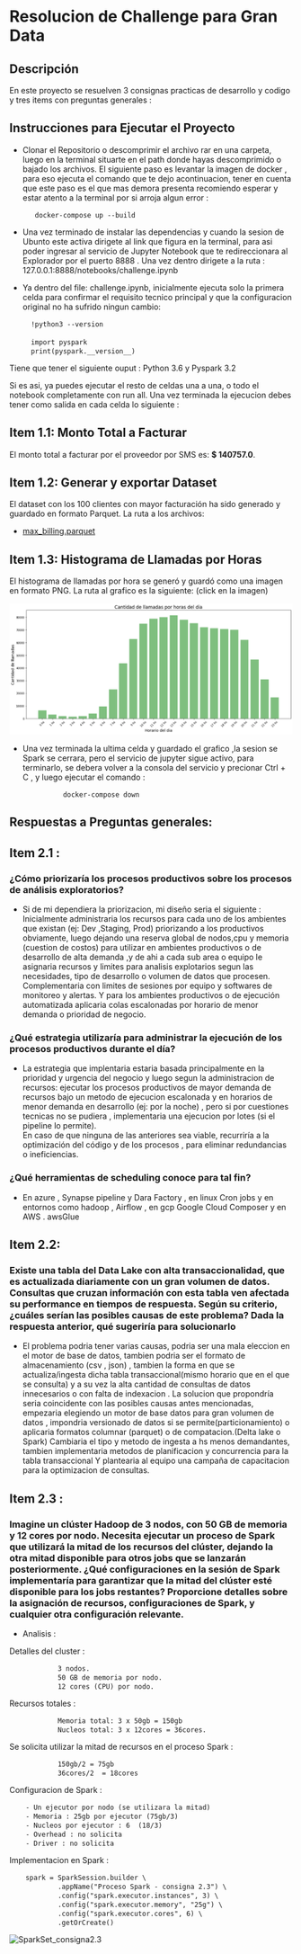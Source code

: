 # Resolucion de Challenge para Gran Data

## Descripción
En este proyecto se resuelven 3 consignas practicas de desarrollo y codigo y tres items con preguntas generales :



## Instrucciones para Ejecutar el Proyecto
- Clonar el Repositorio o descomprimir el archivo rar en una carpeta, luego en la terminal situarte en el path donde hayas descomprimido o bajado los archivos.
El siguiente paso es levantar la imagen de docker , para eso ejecuta el comando que te dejo acontinuacion, tener en cuenta que este paso es el que mas demora presenta recomiendo esperar y estar atento a la terminal por si arroja algun error : 

         docker-compose up --build  

- Una vez terminado de instalar las dependencias y cuando la sesion de Ubunto este activa dirigete al link que figura en la terminal, para asi poder ingresar al servicio de Jupyter Notebook que te redireccionara al Explorador por el puerto 8888 . Una vez dentro dirigete a la ruta : 127.0.0.1:8888/notebooks/challenge.ipynb

- Ya dentro del file: challenge.ipynb, inicialmente ejecuta solo la primera celda para confirmar el requisito tecnico principal y que la configuracion original no ha sufrido ningun cambio:

        !python3 --version

        import pyspark
        print(pyspark.__version__)

Tiene que tener el siguiente ouput : Python 3.6 y Pyspark 3.2

Si es asi, ya puedes ejecutar el resto de celdas una a una, o todo el notebook completamente con run all. 
Una vez terminada la ejecucion debes tener como salida en cada celda lo siguiente :



## Item 1.1: Monto Total a Facturar
El monto total a facturar por el proveedor por SMS es: **$ 140757.0**.





## Item 1.2: Generar y exportar Dataset 
El dataset con los 100 clientes con mayor facturación ha sido generado y guardado en formato Parquet. La ruta a los archivos:
- [max_billing.parquet](datasets/output/max_billing) 





## Item 1.3: Histograma de Llamadas por Horas
El histograma de llamadas por hora se generó y guardó como una imagen en formato PNG. La ruta al grafico es la siguiente: (click en la imagen)



![Histograma](datasets/output/histograma_llamadas.png)


- Una vez terminada la  ultima celda y guardado el grafico ,la sesion se Spark se cerrara, pero el servicio de jupyter sigue activo, para terminarlo, se debera volver a la consola del servicio y precionar Ctrl + C , y luego ejecutar el comando  :

        
                docker-compose down






##                                         Respuestas a Preguntas generales:

## Item 2.1 :


### ¿Cómo priorizaría los procesos productivos sobre los procesos de análisis exploratorios?

- Si de mi dependiera la priorizacion, mi diseño seria el siguiente :
Inicialmente administraria los recursos para cada uno de los ambientes que existan (ej: Dev ,Staging, Prod) priorizando a los productivos obviamente, luego dejando una reserva global de nodos,cpu y memoria (cuestion de costos) para utilizar en ambientes productivos o de desarrollo de alta demanda ,y de ahi a cada  sub area o equipo le asignaria  recursos  y limites para analisis explotarios segun las necesidades, tipo de desarrollo o volumen de datos que procesen. 
Complementaria con limites de sesiones por equipo y softwares de monitoreo y alertas.
Y para los ambientes productivos o de ejecución automatizada aplicaria colas escalonadas por horario de menor demanda o prioridad de negocio.

### ¿Qué estrategia utilizaría para administrar la ejecución de los procesos productivos durante el día?

-  La estrategia que implentaria estaria basada principalmente en la prioridad y urgencia del negocio y luego segun la administracion de recursos:  ejecutar los procesos productivos  de mayor demanda de recursos bajo  un metodo de ejecucion escalonada y en horarios de menor demanda en desarrollo (ej: por la noche) , pero si por cuestiones tecnicas no se pudiera , implementaria una ejecucion por lotes (si el pipeline lo permite).  
En caso de que ninguna de las anteriores sea viable, recurriría a la optimización del código y de los procesos , para eliminar redundancias o ineficiencias.

### ¿Qué herramientas de scheduling conoce para tal fin?

-  En azure , Synapse pipeline y Dara Factory  , en linux Cron jobs y en entornos como hadoop , Airflow , en gcp Google Cloud Composer y en AWS . awsGlue


## Item 2.2:


### Existe una tabla del Data Lake con alta transaccionalidad, que es actualizada diariamente con un gran volumen de datos. Consultas que cruzan información con esta tabla ven afectada su performance en tiempos de respuesta. Según su criterio, ¿cuáles serían las posibles causas de este problema? Dada la respuesta anterior, qué sugeriría para solucionarlo

- El problema podria tener varias causas, podria ser una mala eleccion en el motor de base de datos, tambien podria ser el formato de almacenamiento (csv , json) ,  tambien la forma en que se actualiza/ingesta dicha tabla transaccional(mismo horario que en el que se consulta) y a su vez la alta cantidad de consultas de datos innecesarios o con falta de indexacion .
La solucion que propondría seria coincidente con las posibles causas antes mencionadas, empezaria elegiendo un motor de base datos para gran volumen de datos , impondria versionado de datos si se permite(particionamiento) o aplicaria formatos columnar (parquet) o de compatacion.(Delta lake o Spark) 
Cambiaria el tipo y metodo de ingesta a hs menos demandantes, tambien implementaria metodos de planificacion y concurrencia para la tabla transaccional
Y plantearia al equipo una campaña de capacitacion para la optimizacion de consultas. 


## Item 2.3 :

### Imagine un clúster Hadoop de 3 nodos, con 50 GB de memoria y 12 cores por nodo. Necesita ejecutar un proceso de Spark que utilizará la mitad de los recursos del clúster, dejando la otra mitad disponible para otros jobs que se lanzarán posteriormente. ¿Qué configuraciones en la sesión de Spark implementaría para garantizar que la mitad del clúster esté disponible para los jobs restantes? Proporcione detalles sobre la asignación de recursos, configuraciones de Spark, y cualquier otra configuración relevante.


- Analisis :

Detalles del cluster :

                3 nodos.
                50 GB de memoria por nodo.
                12 cores (CPU) por nodo.

Recursos totales :

                Memoria total: 3 x 50gb = 150gb
                Nucleos total: 3 x 12cores = 36cores.


Se solicita utilizar la mitad de recursos en el proceso Spark :

                150gb/2 = 75gb
                36cores/2  = 18cores


Configuracion de Spark :

        - Un ejecutor por nodo (se utilizara la mitad)
        - Memoria : 25gb por ejecutor (75gb/3)   
        - Nucleos por ejecutor : 6  (18/3)    
        - Overhead : no solicita
        - Driver : no solicita

Implementacion en Spark :  


        spark = SparkSession.builder \
                .appName("Proceso Spark - consigna 2.3") \
                .config("spark.executor.instances", 3) \
                .config("spark.executor.memory", "25g") \
                .config("spark.executor.cores", 6) \
                .getOrCreate()

                

![SparkSet_consigna2.3](datasets/SparkSet_consigna2.3.ipynb)

